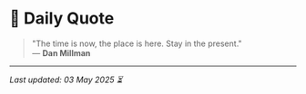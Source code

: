# 📜 Daily Quote

> "The time is now, the place is here. Stay in the present."  
> — **Dan Millman**

---

_Last updated: 03 May 2025 ⏳_
